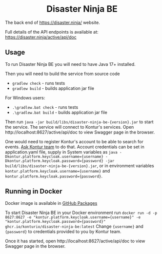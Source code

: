 <h1 align="center">Disaster Ninja BE</h1>

The back end of https://disaster.ninja/ website.


Full details of the API endpoints is available at: https://disaster.ninja/active/api/doc

## Usage

To run Disaster Ninja BE you will need to have Java 17+ installed.

Then you will need to build the service from source code
- `gradlew check` - runs tests
- `gradlew build` - builds application jar file

For Windows users:
- `.\gradlew.bat check` - runs tests
- `.\gradlew.bat build` - builds application jar file

Then run `java -jar build/libs/disaster-ninja-be-{version}.jar` to start the service.
The service will connect to Kontur's services. Open http://localhost:8627/active/api/doc to view Swagger page in the browser.

One would need to register Kontur's account to be able to search for events. <a href="https://www.kontur.io/#footer">Ask Kontur team</a> to do that.
Account credentials can be set in application.yaml file, supply in System variables as `java -Dkontur.platform.keycloak.username={username} -Dkontur.platform.keycloak.password={password} -jar build/libs/disaster-ninja-be-{version}.jar`, or in environment variables `kontur.platform.keycloak.username={username}` and `kontur.platform.keycloak.password={password}`.

## Running in Docker

Docker image is available in <a href="https://github.com/konturio/disaster-ninja-be/pkgs/container/disaster-ninja-be">GitHub Packages</a> 

To start Disaster Ninja BE in your Docker environment run `docker run -d -p 8627:8627 -e "kontur.platform.keycloak.username={username}" -e "kontur.platform.keycloak.password={password}" ghcr.io/konturio/disaster-ninja-be:latest` <!--TODO create latest image-->
Change `{username}` and `{password}` to credentials provided to you by Kontur team.

Once it has started, open http://localhost:8627/active/api/doc to view Swagger page in the browser.
